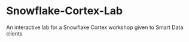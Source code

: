 # Snowflake-Cortex-Lab
An interactive lab for a Snowflake Cortex workshop given to Smart Data clients
